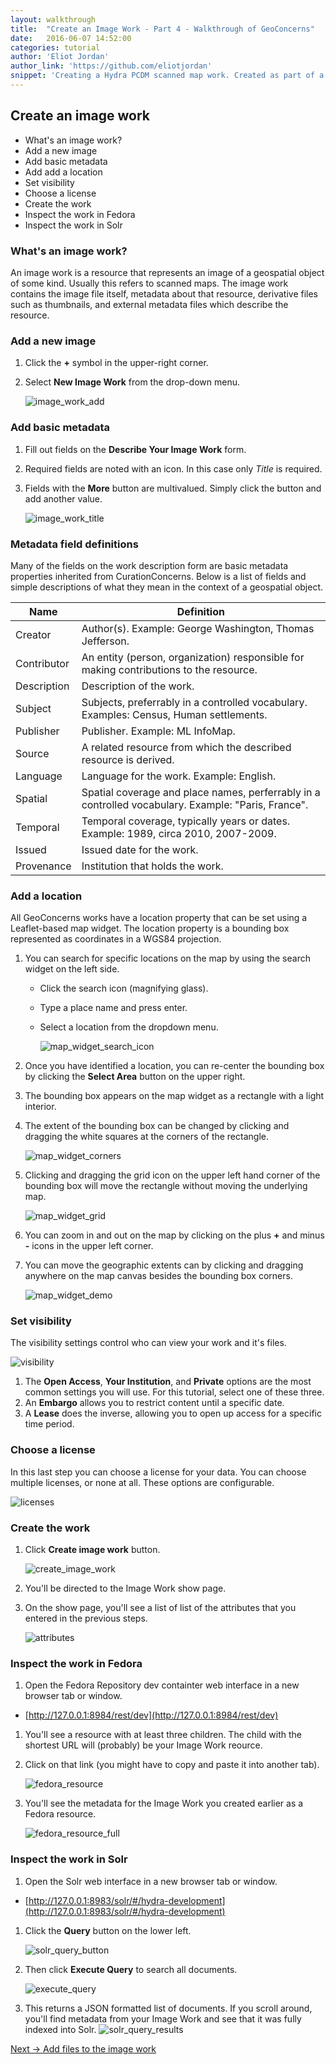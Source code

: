 ```yaml
---
layout: walkthrough
title:  "Create an Image Work - Part 4 - Walkthrough of GeoConcerns"
date:   2016-06-07 14:52:00
categories: tutorial
author: 'Eliot Jordan'
author_link: 'https://github.com/eliotjordan'
snippet: 'Creating a Hydra PCDM scanned map work. Created as part of a tutorial series given as Walkthrough of GeoConcerns'
---
```


## Create an image work
  - What's an image work?
  - Add a new image
  - Add basic metadata
  - Add add a location
  - Set visibility
  - Choose a license
  - Create the work
  - Inspect the work in Fedora
  - Inspect the work in Solr

### What's an image work?

An image work is a resource that represents an image of a geospatial object of some kind. Usually this refers to scanned maps. The image work contains the image file itself, metadata about that resource, derivative files such as thumbnails, and external metadata files which describe the resource.

### Add a new image

1. Click the **+** symbol in the upper-right corner.
1. Select **New Image Work** from the drop-down menu.
   
   ![image_work_add](/images/image_work_add.png)

### Add basic metadata

1. Fill out fields on the **Describe Your Image Work** form.
1. Required fields are noted with an icon. In this case only *Title* is required.
1. Fields with the **More** button are multivalued. Simply click the button and add another value.

   ![image_work_title](/images/image_work_title.png)

### Metadata field definitions

Many of the fields on the work description form are basic metadata properties inherited from CurationConcerns. Below is a list of fields and simple descriptions of what they mean in the context of a geospatial object.

Name | Definition
---- | -------------
Creator | Author(s). Example: George Washington, Thomas Jefferson.
Contributor | An entity (person, organization) responsible for making contributions to the resource.
Description | 	Description of the work.
Subject | Subjects, preferrably in a controlled vocabulary. Examples: Census, Human settlements.
Publisher | Publisher. Example: ML InfoMap.
Source | A related resource from which the described resource is derived.
Language | Language for the work. Example: English.
Spatial | Spatial coverage and place names, perferrably in a controlled vocabulary. Example: "Paris, France".
Temporal | Temporal coverage, typically years or dates. Example: 1989, circa 2010, 2007-2009.
Issued | Issued date for the work.
Provenance | Institution that holds the work.

### Add a location

All GeoConcerns works have a location property that can be set using a Leaflet-based map widget. The location property is a bounding box represented as coordinates in a WGS84 projection.

1. You can search for specific locations on the map by using the search widget on the left side. 
	- Click the search icon (magnifying glass).
	- Type a place name and press enter.
	- Select a location from the dropdown menu.

	  ![map_widget_search_icon](/images/map_widget_search_icon.png)
1. Once you have identified a location, you can re-center the bounding box by clicking the **Select Area** button on the upper right.
1. The bounding box appears on the map widget as a rectangle with a light interior.
1. The extent of the bounding box can be changed by clicking and dragging the white squares at the corners of the rectangle.
	
	![map_widget_corners](/images/map_widget_corners.png)

1. Clicking and dragging the grid icon on the upper left hand corner of the bounding box will move the rectangle without moving the underlying map.

   ![map_widget_grid](/images/map_widget_grid.png)

1. You can zoom in and out on the map by clicking on the plus **+** and minus **-** icons in the upper left corner.
1. You can move the geographic extents can by clicking and dragging anywhere on the map canvas besides the bounding box corners.

   ![map_widget_demo](/images/map_widget_demo.gif)

### Set visibility

The visibility settings control who can view your work and it's files. 

![visibility](/images/visibility.png)

1. The **Open Access**, **Your Institution**, and **Private** options are the most common settings you will  use. For this tutorial, select one of these three.
1. An **Embargo** allows you to restrict content until a specific date.
1. A **Lease** does the inverse, allowing you to open up access for a specific time period.

### Choose a license

In this last step you can choose a license for your data. You can choose multiple licenses, or none at all. These options are configurable.

![licenses](/images/licenses.png)

### Create the work

1. Click **Create image work** button.

   ![create_image_work](/images/create_image_work.png)
1. You'll be directed to the Image Work show page.
1. On the show page, you'll see a list of list of the attributes that you entered in the previous steps.

   ![attributes](/images/attributes.png)

### Inspect the work in Fedora

1. Open the Fedora Repository dev containter web interface in a new browser tab or window.
  - [http://127.0.0.1:8984/rest/dev](http://127.0.0.1:8984/rest/dev)
1. You'll see a resource with at least three children. The child with the shortest URL will (probably) be your Image Work reource.
1. Click on that link (you might have to copy and paste it into another tab).
   
   ![fedora_resource](/images/fedora_resource.png)

1. You'll see the metadata for the Image Work you created earlier as a Fedora resource.
   
   ![fedora_resource_full](/images/fedora_resource_full.png)

### Inspect the work in Solr

1. Open the Solr web interface in a new browser tab or window. 
  - [http://127.0.0.1:8983/solr/#/hydra-development](http://127.0.0.1:8983/solr/#/hydra-development)
1. Click the **Query** button on the lower left.

   ![solr_query_button](/images/solr_query_button.png)

1. Then click **Execute Query** to search all documents.

   ![execute_query](/images/execute_query.png)
1. This returns a JSON formatted list of documents. If you scroll around, you'll find metadata from your Image Work and see that it was fully indexed into Solr.
   ![solr_query_results](/images/solr_query_results.png)


<div class='flash-notice'>
  <a href="{% post_url 2016-06-07-add-files-to-the-image-work %}">Next → Add files to the image work</a>
</div>
